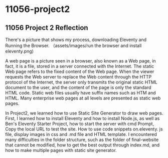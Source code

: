 # 11056-project2

## 11056 Project 2 Reflection

There's a picture that shows my process, downloading Eleventy and Running the Browser. （assets/images/run the browser and install eleventy.png)

A web page is a picture seen in a browser, also known as a Web page, in fact, it is a file, stored in a server connected with the Internet. The static Web page refers to the fixed content of the Web page. When the viewer requests the Web server to replace the Web content through the HTTP protocol of the Internet, the server only transmits the original static HTML document to the user, and the content of the page is only the standard HTML code. Static web files usually have suffix names such as HTM and HTML. Many enterprise web pages at all levels are presented as static web pages.

In Project2, we learned how to use Static Site Generator to draw web pages. First, I learned how to install Eleventy and how to install Node.js, as well as Ben's Eleventy Starter Project, how to start the server with cmd Prompt, Copy the local URL to test the site. How to use code snippets on.eleventy. js file, display images in css and .md file and HTML template. I encountered many difficulties in the folder structure, such as the folder of final-website that cannot be modified, how to get the best output through index.md, and how to make multiple pages with static site generator.

